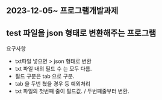 ## 2023-12-05~ 프로그램개발과제 


## test 파일을 json 형태로 변환해주는 프로그램 


요구사항
- txt파일 넣으면 > json 형태로 변환
- txt 파일 내의 필드 수 는 모두 다름.
- 필드 구분은 tab 으로 구분.
- tab 을 두번 쳤을 경우 등 예외처리
- txt 파일의 첫번째 줄이 필드값. / 두번째줄부터 변환. 
